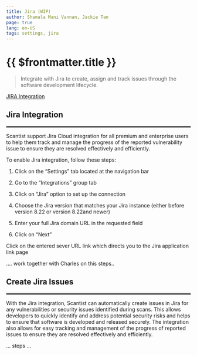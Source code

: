 ```yaml
---
title: Jira (WIP)
author: Shamala Mani Vannan, Jackie Tan
page: true
lang: en-US
tags: settings, jira
---
```


<ClientOnly>

# {{ $frontmatter.title }}

> Integrate with Jira to create, assign and track issues through the software development lifecycle.

[JIRA Integration]()

## Jira Integration

<hr style="border:2px solid gray" />

Scantist support Jira Cloud integration for all premium and enterprise users to help them track and manage the progress of the reported vulnerability issue to ensure they are resolved effectively and efficiently. 

To enable Jira integration, follow these steps: 

1. Click on the “Settings” tab located at the navigation bar 

2. Go to the “Integrations” group tab

3. Click on “Jira” option to set up the connection

4. Choose the Jira version that matches your Jira instance (either before version 8.22 or version 8.22and newer)

5. Enter your full Jira domain URL in the requested field 

6. Click on “Next” 

Click on the entered sever URL link which directs you to the Jira application link page 

…. work together with Charles on this steps.. 

## Create Jira Issues

<hr style="border:2px solid gray" />

With the Jira integration, Scantist can automatically create issues in Jira for any vulnerabilities or security issues identified during scans. This allows developers to quickly identify and address potential security risks and helps to ensure that software is developed and released securely. The integration also allows for easy tracking and management of the progress of reported issues to ensure they are resolved effectively and efficiently. 

… steps …

</ClientOnly>